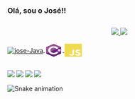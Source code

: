 ### Olá, sou o José!!
##

<div align="center">
  <a href="https://github.com/yJoseLuis">
  <img height="180em" src="https://github-readme-stats.vercel.app/api?username=yJoseLuis&show_icons=true&theme=dark&include_all_commits=true&count_private=true"/>
  <img height="180em" src="https://github-readme-stats.vercel.app/api/top-langs/?username=yJoseLuis&layout=compact&langs_count=7&theme=dark"/>
</div>
  
  
<div style="display: inline_block"><br>
  <img align="center" alt="jose-Java" height="50" width="45" src="https://cdn.jsdelivr.net/gh/devicons/devicon/icons/java/java-original-wordmark.svg" />
  <img align="center" alt="jose-Csharp" height="30" width="40" src="https://raw.githubusercontent.com/devicons/devicon/master/icons/csharp/csharp-original.svg">
  <img align="center" alt="jose-Js" height="30" width="40" src="https://raw.githubusercontent.com/devicons/devicon/master/icons/javascript/javascript-plain.svg">
</div>
  
 ##
  
<div> 
  <a href="https://instagram.com/zeluis.jl41" target="_blank"><img src="https://img.shields.io/badge/-Instagram-%23E4405F?style=for-the-badge&logo=instagram&logoColor=white" target="_blank"></a>
 <a href="https://discord.gg/wagxzStdcR" target="_blank"><img src="https://img.shields.io/badge/Discord-7289DA?style=for-the-badge&logo=discord&logoColor=white" target="_blank"></a> 
  <a href = "mailto:zeluis.jl41@gmail.com"><img src="https://img.shields.io/badge/-Gmail-%23333?style=for-the-badge&logo=gmail&logoColor=white" target="_blank"></a>
  <a href="https://www.linkedin.com/in/josé-braga-02b592231/" target="_blank"><img src="https://img.shields.io/badge/-LinkedIn-%230077B5?style=for-the-badge&logo=linkedin&logoColor=white" target="_blank"></a> 
  
  ![Snake animation](https://github.com/yJoseLuis/yJoseLuisblob/output/github-contribution-grid-snake.svg)
 
</div>
